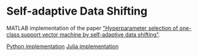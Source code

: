 # Self-adaptive Data Shifting

MATLAB implementation of the paper ["Hyperparameter selection of one-class support vector machine by self-adaptive data shifting"](https://www.sciencedirect.com/science/article/pii/S0031320317303564).

[Python implementation](https://github.com/bzantium/OCSVM-hyperparameter-selection)
[Julia implementation](https://github.com/homarques/SVDD.jl/blob/master/src/init_strategies/strategies_gamma.jl)
